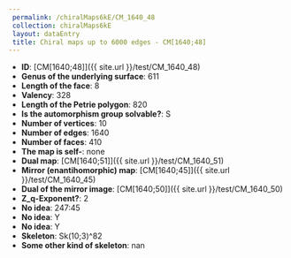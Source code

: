 ```yaml
--- 
 permalink: /chiralMaps6kE/CM_1640_48 
 collection: chiralMaps6kE
 layout: dataEntry
 title: Chiral maps up to 6000 edges - CM[1640;48]
---
```


- **ID**: [CM[1640;48]]({{ site.url }}/test/CM_1640_48)
- **Genus of the underlying surface**: 611
- **Length of the face**: 8
- **Valency**: 328
- **Length of the Petrie polygon**: 820
- **Is the automorphism group solvable?**: S
- **Number of vertices**: 10
- **Number of edges**: 1640
- **Number of faces**: 410
- **The map is self-**: none
- **Dual map**: [CM[1640;51]]({{ site.url }}/test/CM_1640_51)
- **Mirror (enantihomorphic) map**: [CM[1640;45]]({{ site.url }}/test/CM_1640_45)
- **Dual of the mirror image**: [CM[1640;50]]({{ site.url }}/test/CM_1640_50)
- **Z_q-Exponent?**: 2
- **No idea**:  247:45
- **No idea**: Y
- **No idea**: Y
- **Skeleton**: Sk(10;3)^82
- **Some other kind of skeleton**: nan

